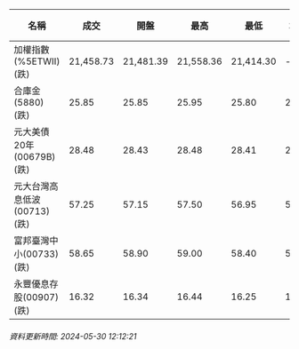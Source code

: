 | 名稱 | 成交 | 開盤 | 最高 | 最低 | 均價 | 成交金額(億) | 昨收 | 漲跌幅 | 漲跌 | 總量 | 昨量 | 振幅 |
| -------- | -------- | -------- | -------- |-------- | -------- | -------- |-------- |-------- |-------- | -------- | -------- |-------- |
|加權指數(%5ETWII) (跌)|21,458.73|21,481.39|21,558.36|21,414.30|-|2,770.69|21,662.50|0.94%|203.77|6,506,818|0|0.67%|
|合庫金(5880) (跌)|25.85|25.85|25.95|25.80|25.84|3.09|25.95|0.39%|0.10|11,943|18,382|0.58%|
|元大美債20年(00679B) (跌)|28.48|28.43|28.48|28.41|28.44|15.19|28.61|0.45%|0.13|53,409|124,584|0.24%|
|元大台灣高息低波(00713) (跌)|57.25|57.15|57.50|56.95|57.22|2.29|57.60|0.61%|0.35|3,998|6,061|0.95%|
|富邦臺灣中小(00733) (跌)|58.65|58.90|59.00|58.40|58.69|0.617|59.15|0.85%|0.50|1,051|2,798|1.01%|
|永豐優息存股(00907) (跌)|16.32|16.34|16.44|16.25|16.32|0.241|16.43|0.67%|0.11|1,473|2,755|1.16%|
###### 資料更新時間: 2024-05-30 12:12:21